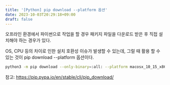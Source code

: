 ```yaml
---
title: '[Python] pip download --platform 옵션'
date: 2023-10-03T20:29:18+09:00
draft: false
---
```


오프라인 환경에서 파이썬으로 작업을 할 경우 패키지 파일을 다운로드 받은 후 직접 설치해야 하는 경우가 있다.

OS, CPU 등의 차이로 인한 설치 호환성 이슈가 발생할 수 있는데, 그럴 때 활용 할 수 있는 것이 pip download --platform 옵션이다.

```bash
python3 -m pip download --only-binary=:all: --platform macosx_10_15_x86_64 -r requirements.txt
```  

참고: https://pip.pypa.io/en/stable/cli/pip_download/
